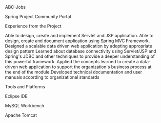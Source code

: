 ABC-Jobs

Spring Project Community Portal

Experience from the Project

Able to design, create and implement Servlet and JSP application.
Able to design, create and document application using Spring MVC Framework.
Designed a scalable data driven web application by adopting appropriate design pattern
Learned about database connectivity using Servlet/JSP and Spring's JDBC and other techniques to provide a deeper understanding of this powerful framework.
Applied the concepts learned to create a data-driven web application to support the organization's business process at the end of the module.Developed technical documentation and user manuals according to organizational standards

Tools and Platforms

Eclipse IDE

MySQL Workbench

Apache Tomcat
